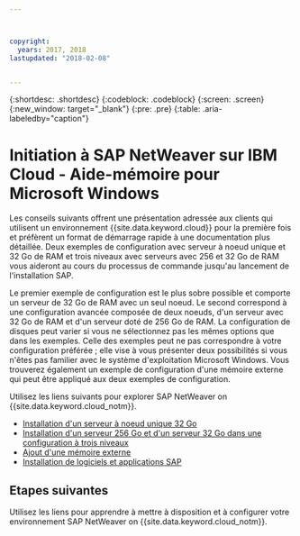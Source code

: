 ```yaml
---



copyright:
  years: 2017, 2018
lastupdated: "2018-02-08"


---
```


{:shortdesc: .shortdesc}
{:codeblock: .codeblock}
{:screen: .screen}
{:new_window: target="_blank"}
{:pre: .pre}
{:table: .aria-labeledby="caption"}

# Initiation à SAP NetWeaver sur IBM Cloud - Aide-mémoire pour Microsoft Windows

Les conseils suivants offrent une présentation adressée aux clients qui utilisent un environnement {{site.data.keyword.cloud}} pour la première fois et préfèrent un format de démarrage rapide à une documentation plus détaillée. Deux exemples de configuration avec serveur à noeud unique et 32 Go de RAM et trois niveaux avec serveurs avec 256 et 32 Go de RAM vous aideront au cours du processus de commande jusqu'au lancement de l'installation SAP.

Le premier exemple de configuration est le plus sobre possible et comporte un serveur de 32 Go de RAM avec un seul noeud. Le second correspond à une configuration avancée composée de deux noeuds, d'un serveur avec 32 Go de RAM et d'un serveur doté de 256 Go de RAM. La configuration de disques peut varier si vous ne sélectionnez pas les mêmes options que dans les exemples. Celle des exemples peut ne pas correspondre à votre configuration préférée ; elle vise à vous présenter deux possibilités si vous n'êtes pas familier avec le système d'exploitation Microsoft Windows. Vous trouverez également un exemple de configuration d'une mémoire externe qui peut être appliqué aux deux exemples de configuration.

Utilisez les liens suivants pour explorer SAP NetWeaver on {{site.data.keyword.cloud_notm}}.

  * [Installation d'un serveur à noeud unique 32 Go](/docs/infrastructure/sap-netweaver-ms-qrg/ms-installing-32-GB-server-single-node.html)
  * [Installation d'un serveur 256 Go et d'un serveur 32 Go dans une configuration à trois niveaux](/docs/infrastructure/sap-netweaver-ms-qrg/ms-installing-256-GB-32-GB-server-three-tier-setup.html)
  * [Ajout d'une mémoire externe](/docs/infrastructure/sap-netweaver-ms-qrg/ms-provisioning-external-storage-to-your-server.html)
  * [Installation de logiciels et applications SAP](/docs/infrastructure/sap-netweaver-ms-qrg/ms-installing-your-SAP-landscape.html)
  
## Etapes suivantes

Utilisez les liens pour apprendre à mettre à disposition et à configurer votre environnement SAP NetWeaver on {{site.data.keyword.cloud_notm}}.

